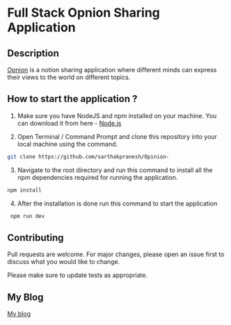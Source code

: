 # Full Stack Opnion Sharing Application

## Description
[Opnion](http://localhost:5173/) is a notion sharing application where different minds can express their views to the world on different topics.

## How to start the application ?

1. Make sure you have NodeJS and npm installed on your machine. You can download it from here - [Node.js](https://nodejs.org/en/download)

2. Open Terminal / Command Prompt and clone this repository into your local machine using the command.

```bash
git clone https://github.com/sarthakpranesh/Opinion-
```

3. Navigate to the root directory and run this command to install all the npm dependencies required for running
   the application.

```bash
npm install
```

4. After the installation is done run this command to start the application

```bash
 npm run dev
```

## Contributing

Pull requests are welcome. For major changes, please open an issue first
to discuss what you would like to change.

Please make sure to update tests as appropriate.

## My Blog

[My blog](bharatgkblog.com)
